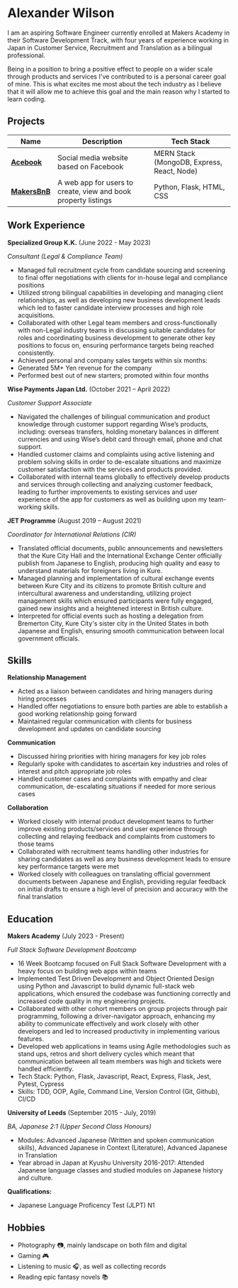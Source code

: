 # Alexander Wilson

I am an aspiring Software Engineer currently enrolled at Makers Academy in their Software Development Track, with four years of experience working in Japan in Customer Service, Recruitment and Translation as a bilingual professional. 

Being in a position to bring a positive effect to people on a wider scale through products and services I've contributed to is a personal career goal of mine. This is what excites me most about the tech industry as I believe that it will allow me to achieve this goal and the main reason why I started to learn coding.

## Projects

| Name            | Description                             | Tech Stack          |
| --------------- | --------------------------------------- | ------------------- |
| [**Acebook**](https://github.com/spcmarine/Acebook-Web-App)     | Social media website based on Facebook  | MERN Stack (MongoDB, Express, React, Node)                    |
| [**MakersBnB**](https://github.com/denisecodes/makersbnb)    | A web app for users to create, view and book property listings  | Python, Flask, HTML, CSS

## Work Experience

**Specialized Group K.K.**	(June 2022 - May 2023)

*Consultant (Legal & Compliance Team)*						                           
- Managed full recruitment cycle from candidate sourcing and screening to final offer negotiations with clients for in-house legal and compliance positions
- Utilized strong bilingual capabilities in developing and managing client relationships, as well as developing new business development leads which led to faster candidate interview processes and high role acquisitions.
- Collaborated with other Legal team members and cross-functionally with non-Legal industry teams in discussing suitable candidates for roles and coordinating business development to generate other key positions to focus on, ensuring performance targets being reached consistently. 
- Achieved personal and company sales targets within six months:
- Generated 5M+ Yen revenue for the company
- Performed best out of new starters; promoted within four months

**Wise Payments Japan Ltd.**  (October 2021 – April 2022)

*Customer Support Associate*						         		               
- Navigated the challenges of bilingual communication and product knowledge through customer support regarding Wise’s products, including: overseas transfers, holding monetary balances in different currencies and using Wise’s debit card through email, phone and chat support.
- Handled customer claims and complaints using active listening and problem solving skills in order to de-escalate situations and maximize customer satisfaction with the services and products provided. 
- Collaborated with internal teams globally to effectively develop products and services through collecting and analyzing customer feedback, leading to further improvements to existing services and user experience of the app for customers as well as building upon my team-working skills.

**JET Programme**  (August 2019 – August 2021)

*Coordinator for International Relations (CIR)*						                
- Translated official documents, public announcements and newsletters that the Kure City Hall and the International Exchange Center officially publish from Japanese to English, producing high quality and easy to understand materials for foreigners living in Kure. 
- Managed planning and implementation of cultural exchange events between Kure City and its citizens to promote British culture and intercultural awareness and understanding, utilizing project management skills  which ensured participants were fully engaged, gained new insights and a heightened interest in British culture.
- Interpreted for official events such as hosting a delegation from Bremerton City, Kure City's sister city in the United States in both Japanese and English, ensuring smooth communication between local government officials.

## Skills

**Relationship Management**
- Acted as a liaison between candidates and hiring managers during hiring processes
- Handled offer negotiations to ensure both parties are able to establish a good working relationship going forward
- Maintained regular communication with clients for business development and updates on candidate sourcing

**Communication**
- Discussed hiring priorities with hiring managers for key job roles
- Regularly spoke with candidates to ascertain key industries and roles of interest and pitch appropriate job roles
- Handled customer cases and complaints with empathy and clear communication, de-escalating situations if needed for more serious cases

**Collaboration**
- Worked closely with internal product development teams to further improve existing products/services and user experience through collecting and relaying feedback and complaints from customers to those teams
- Collaborated with recruitment teams handling other industries for sharing candidates as well as any business development leads to ensure key performance targets were met
- Worked closely with colleagues on translating official government documents between Japanese and English, providing regular feedback on initial drafts to ensure a high level of precision and accuracy with the final translation

## Education

**Makers Academy**  (July 2023 - Present)

*Full Stack Software Development Bootcamp*
- 16 Week Bootcamp focused on Full Stack Software Development with a heavy focus on building web apps within teams
- Implemented Test Driven Development and Object Oriented Design using Python and Javascript to build dynamic full-stack web applications, which ensured the codebase was functioning correctly and increased code quality in my engineering projects.
- Collaborated with other cohort members on group projects through pair programming, following a driver-navigator approach, enhancing my ability to communicate effectively and work closely with other developers and led to increased productivity in implementing various features.
- Developed web applications in teams using Agile methodologies such as stand ups, retros and short delivery cycles which meant that communication between all team members was high and tickets were handled efficiently.
- Tech Stack: Python, Flask, Javascript, React, Express, Flask, Jest, Pytest, Cypress
- Skills: TDD, OOP, Agile, Command Line, Version Control (Git, Github), CI/CD

**University of Leeds**  (September 2015 - July, 2019)

*BA, Japanese 2:1 (Upper Second Class Honours)*
- Modules: Advanced Japanese (Written and spoken communication skills), Advanced Japanese in Context (Literature), Advanced Japanese in Translation
- Year abroad in Japan at Kyushu University 2016-2017: Attended Japanese language classes and studied modules on Japanese history and culture.

**Qualifications:**
- Japanese Language Proficency Test (JLPT) N1

## Hobbies

- Photography 📷, mainly landscape on both film and digital
- Gaming 🎮
- Listening to music 🎧, as well as collecting records 
- Reading epic fantasy novels 📚
